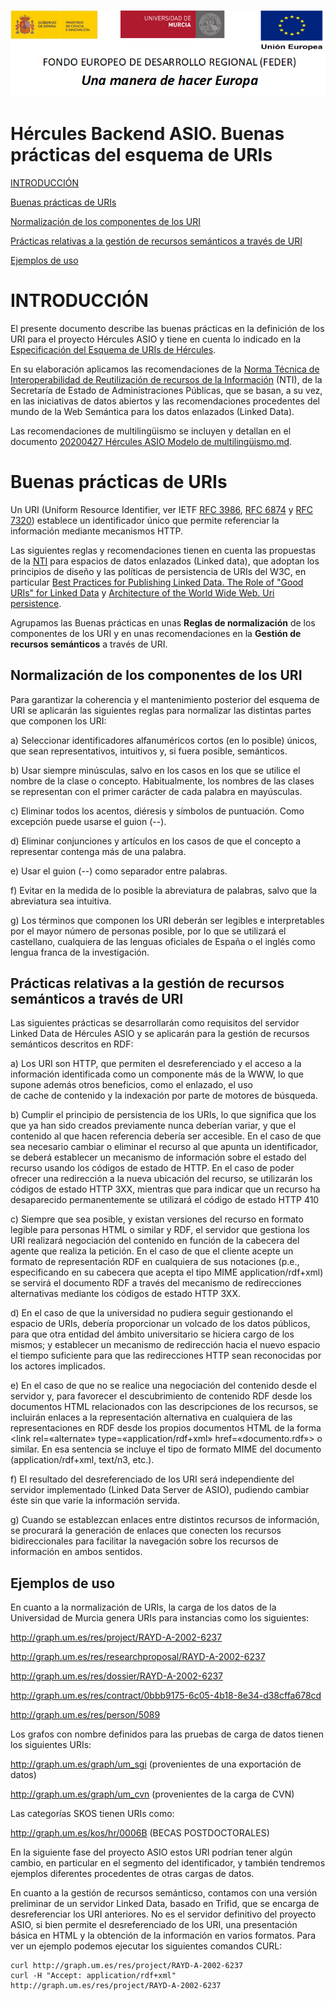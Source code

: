 ![](.//media/CabeceraDocumentosMD.png)

# Hércules Backend ASIO. Buenas prácticas del esquema de URIs

[INTRODUCCIÓN](#introducción)

[Buenas prácticas de URIs](#buenas-prácticas-de-uris)

[Normalización de los componentes de los URI](#normalización-de-los-componentes-de-los-uri)

[Prácticas relativas a la gestión de recursos semánticos a través de URI](#prácticas-relativas-a-la-gestión-de-recursos-semánticos-a-través-de-uri)

[Ejemplos de uso](#ejemplos-de-uso)

INTRODUCCIÓN
============

El presente documento describe las buenas prácticas en la definición de los URI
para el proyecto Hércules ASIO y tiene en cuenta lo indicado en la 
[Especificación del Esquema de URIs de Hércules](https://github.com/HerculesCRUE/GnossDeustoBackend/blob/master/UrisFactory/docs/Especificaci%C3%B3n%20Esquema%20de%20URIs.md).

En su elaboración aplicamos las recomendaciones de la [Norma
Técnica de Interoperabilidad de Reutilización de recursos de la
Información](https://www.boe.es/boe/dias/2013/03/04/pdfs/BOE-A-2013-2380.pdf)
(NTI), de la Secretaría de Estado de Administraciones Públicas, que se
basan, a su vez, en las iniciativas de datos abiertos y las
recomendaciones procedentes del mundo de la Web Semántica para los 
datos enlazados (Linked Data).

Las recomendaciones de multilingüismo se incluyen y detallan en el documento
[20200427 Hércules ASIO Modelo de multilingüismo.md](https://github.com/HerculesCRUE/GnossDeustoBackend/blob/master/Docs/20200427%20H%C3%A9rcules%20ASIO%20Modelo%20de%20multiling%C3%BCismo.md).

Buenas prácticas de URIs
========================

Un URI (Uniform Resource Identifier, ver IETF [RFC 3986](https://tools.ietf.org/html/rfc3986), [RFC 6874](https://tools.ietf.org/html/rfc6874) y [RFC 7320](https://tools.ietf.org/html/rfc7320)) 
establece un identificador único que permite referenciar la información 
mediante mecanismos HTTP.

Las siguientes reglas y recomendaciones tienen en cuenta las propuestas de la [NTI](https://www.boe.es/boe/dias/2013/03/04/pdfs/BOE-A-2013-2380.pdf) 
para espacios de datos enlazados (Linked data), que adoptan los principios de diseño y
las políticas de persistencia de URIs del W3C, en particular 
[Best Practices for Publishing Linked Data. The Role of "Good URIs" for Linked Data](https://www.w3.org/TR/ld-bp/#HTTP-URIS) y 
[Architecture of the World Wide Web. Uri persistence](https://www.w3.org/TR/webarch/#URI-persistence).

Agrupamos las Buenas prácticas en unas **Reglas de normalización** de
los componentes de los URI y en unas recomendaciones en la **Gestión de
recursos semánticos** a través de URI.

Normalización de los componentes de los URI
-------------------------------------------

Para garantizar la coherencia y el mantenimiento posterior del esquema
de URI se aplicarán las siguientes reglas para normalizar las distintas
partes que componen los URI:

a)  Seleccionar identificadores alfanuméricos cortos (en lo posible) únicos, 
    que sean representativos, intuitivos y, si fuera posible, semánticos.

b)  Usar siempre minúsculas, salvo en los casos en los que se utilice el
    nombre de la clase o concepto. Habitualmente, los nombres de las
    clases se representan con el primer carácter de cada palabra en
    mayúsculas.

c)  Eliminar todos los acentos, diéresis y símbolos de puntuación. Como
    excepción puede usarse el guion (--).

d)  Eliminar conjunciones y artículos en los casos de que el concepto a
    representar contenga más de una palabra.

e)  Usar el guion (--) como separador entre palabras.

f)  Evitar en la medida de lo posible la abreviatura de palabras, salvo
    que la abreviatura sea intuitiva.

g)  Los términos que componen los URI deberán ser legibles e
    interpretables por el mayor número de personas posible, por lo que
    se utilizará el castellano, cualquiera de las lenguas oficiales de
    España o el inglés como lengua franca de la investigación.

Prácticas relativas a la gestión de recursos semánticos a través de URI
-----------------------------------------------------------------------

Las siguientes prácticas se desarrollarán como requisitos del servidor
Linked Data de Hércules ASIO y se aplicarán para la gestión de recursos
semánticos descritos en RDF:

a)  Los URI son HTTP, que permiten el desreferenciado y el acceso a la 
    información identificada como un componente más de la WWW, lo que 
    supone además otros beneficios, como el enlazado, el uso     
    de cache de contenido y la indexación por parte de motores de búsqueda.

b)  Cumplir el principio de persistencia de los URIs, lo que significa
    que los que ya han sido creados previamente nunca deberían variar, y
    que el contenido al que hacen referencia debería ser accesible. En
    el caso de que sea necesario cambiar o eliminar el recurso al que
    apunta un identificador, se deberá establecer un mecanismo de
    información sobre el estado del recurso usando los códigos de estado
    de HTTP. En el caso de poder ofrecer una redirección a la nueva
    ubicación del recurso, se utilizarán los códigos de estado HTTP 3XX,
    mientras que para indicar que un recurso ha desaparecido
    permanentemente se utilizará el código de estado HTTP 410

c)  Siempre que sea posible, y existan versiones del recurso en formato
    legible para personas HTML o similar y RDF, el servidor que gestiona
    los URI realizará negociación del contenido en función de la
    cabecera del agente que realiza la petición. En el caso de que el
    cliente acepte un formato de representación RDF en cualquiera de sus
    notaciones (p.e., especificando en su cabecera que acepta el tipo
    MIME application/rdf+xml) se servirá el documento RDF a través del
    mecanismo de redirecciones alternativas mediante los códigos de
    estado HTTP 3XX.

d)  En el caso de que la universidad no pudiera seguir gestionando el 
    espacio de URIs, debería proporcionar un volcado de los datos públicos, 
    para que otra entidad del ámbito universitario se hiciera cargo 
    de los mismos; y establecer un mecanismo de redirección hacia el nuevo 
    espacio el tiempo suficiente para que las redirecciones HTTP sean
    reconocidas por los actores implicados.

e)  En el caso de que no se realice una negociación del contenido desde
    el servidor y, para favorecer el descubrimiento de contenido RDF
    desde los documentos HTML relacionados con las descripciones de los
    recursos, se incluirán enlaces a la representación alternativa en
    cualquiera de las representaciones en RDF desde los propios
    documentos HTML de la forma \<link rel=«alternate»
    type=«application/rdf+xml» href=«documento.rdf»\> o similar. En esa
    sentencia se incluye el tipo de formato MIME del documento
    (application/rdf+xml, text/n3, etc.).
    
f)  El resultado del desreferenciado de los URI será independiente del
    servidor implementado (Linked Data Server de ASIO), pudiendo cambiar
    éste sin que varíe la información servida.

g)  Cuando se establezcan enlaces entre distintos recursos de
    información, se procurará la generación de enlaces que conecten los
    recursos bidireccionales para facilitar la navegación sobre los
    recursos de información en ambos sentidos.

Ejemplos de uso
---------------

En cuanto a la normalización de URIs, la carga de los datos de la 
Universidad de Murcia genera URIs para instancias como los siguientes: 

http://graph.um.es/res/project/RAYD-A-2002-6237

http://graph.um.es/res/researchproposal/RAYD-A-2002-6237

http://graph.um.es/res/dossier/RAYD-A-2002-6237

http://graph.um.es/res/contract/0bbb9175-6c05-4b18-8e34-d38cffa678cd

http://graph.um.es/res/person/5089

Los grafos con nombre definidos para las pruebas de carga de datos 
tienen los siguientes URIs:

http://graph.um.es/graph/um_sgi (provenientes de una exportación de datos)

http://graph.um.es/graph/um_cvn (provenientes de la carga de CVN)

Las categorías SKOS tienen URIs como:

http://graph.um.es/kos/hr/0006B (BECAS POSTDOCTORALES)

En la siguiente fase del proyecto ASIO estos URI podrían tener algún 
cambio, en particular en el segmento del identificador, y también 
tendremos ejemplos diferentes procedentes de otras cargas de datos.

En cuanto a la gestión de recursos semánticso, contamos con una 
versión preliminar de un servidor Linked Data, basado en Trifid, 
que se encarga de desreferenciar los URI anteriores. No es el 
servidor definitivo del proyecto ASIO, si bien permite el 
desreferenciado de los URI, una presentación básica en HTML y la
obtención de la información en varios formatos. 
Para ver un ejemplo podemos ejecutar los siguientes comandos CURL:

    curl http://graph.um.es/res/project/RAYD-A-2002-6237
    curl -H "Accept: application/rdf+xml" http://graph.um.es/res/project/RAYD-A-2002-6237
